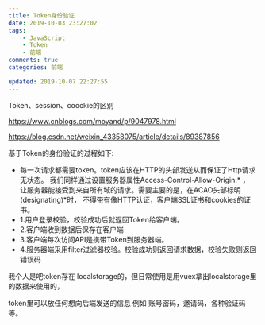 ```yaml
---
title: Token身份验证
date: 2019-10-03 23:27:02
tags:
    - JavaScript
    - Token
    - 前端
comments: true
categories: 前端

updated: 2019-10-07 22:27:55
---
```




Token、session、coockie的区别

https://www.cnblogs.com/moyand/p/9047978.html

https://blog.csdn.net/weixin_43358075/article/details/89387856



基于Token的身份验证的过程如下:

- 每一次请求都需要token。token应该在HTTP的头部发送从而保证了Http请求无状态。
  我们同样通过设置服务器属性Access-Control-Allow-Origin:* ，
  让服务器能接受到来自所有域的请求。需要主要的是，在ACAO头部标明(designating)*时，
  不得带有像HTTP认证，客户端SSL证书和cookies的证书。
- 1.用户登录校验，校验成功后就返回Token给客户端。
- 2.客户端收到数据后保存在客户端
- 3.客户端每次访问API是携带Token到服务器端。
- 4.服务器端采用filter过滤器校验。校验成功则返回请求数据，校验失败则返回错误码

我个人是吧token存在 localstorage的，但日常使用是用vuex拿出localstorage里的数据来使用的，

token里可以放任何想向后端发送的信息  例如 账号密码，邀请码，各种验证码等。

